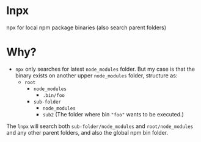 # lnpx
npx for local npm package binaries (also search parent folders)

# Why?

- `npx` only searches for latest `node_modules` folder. But my case is that the binary exists on another upper `node_modules` folder, structure as:
  - `root`
    - `node_modules`
      - `.bin/foo`
    - `sub-folder`
      - `node_modules`
      - `sub2` (The folder where bin `"foo"` wants to be executed.)

The `lnpx` will search both `sub-folder/node_modules` and `root/node_modules` and any other parent folders, and also the global npm bin folder.
